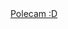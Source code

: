 <html>
<head>
<title>SMMR Poleca</title
<head>
<body text=black
<br>
<a href="https://project-trains.pl"<a>Polecam :D</a>
